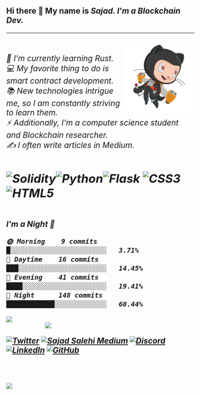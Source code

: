 <h2>Hi there 👋
My name is <i>Sajad<i>. I'm a <i>Blockchain Dev.<i>
  <hr>

<img align="right" alt="GIF" height="190px" src="https://github.com/Sajad-Salehi/Sajad-Salehi/blob/main/jetpacktocat.png" />
<h6>
<br>🌱 I’m currently learning Rust.<br>
💻 My favorite thing to do is smart contract development.<br>
📚 New technologies intrigue me, so I am constantly striving to learn them.<br>
⚡ Additionally, I’m a computer science student and Blockchain researcher.<br>
✍️ I often write articles in Medium.
<h6>

![Solidity](https://img.shields.io/badge/Solidity-%23363636.svg?style=for-the-badge&logo=solidity&logoColor=white)![Python](https://img.shields.io/badge/python-3670A0?style=for-the-badge&logo=python&logoColor=ffdd54)![Flask](https://img.shields.io/badge/flask-%23000.svg?style=for-the-badge&logo=flask&logoColor=white)  ![CSS3](https://img.shields.io/badge/css3-%231572B6.svg?style=for-the-badge&logo=css3&logoColor=white)![HTML5](https://img.shields.io/badge/html5-%23E34F26.svg?style=for-the-badge&logo=html5&logoColor=white) 
  ---


<!--START_SECTION:waka-->

<br>**I'm a Night 🦉** 

```text
🌞 Morning    9 commits     █░░░░░░░░░░░░░░░░░░░░░░░░   3.71% 
🌆 Daytime    16 commits    ███░░░░░░░░░░░░░░░░░░░░░░   14.45% 
🌃 Evening    41 commits    ████░░░░░░░░░░░░░░░░░░░░░   19.41% 
🌙 Night      148 commits   ████████████░░░░░░░░░░░░░   60.44%

```

  
<table>
  <img width="400px" align="left" src="https://github-readme-stats.vercel.app/api?username=sajad-salehi&theme=radical&hide_border=false&include_all_commits=false&count_private=false"/>
  <img width="400px" align="right" src="https://github-readme-streak-stats.herokuapp.com/?user=sajad-salehi&theme=radical&hide_border=false"/>
</table>


[![Twitter](https://img.shields.io/badge/Twitter-1DA1F2?style=for-the-badge&logo=twitter&logoColor=white)](https://twitter.com/__Soren)
 [![Sajad Salehi Medium](https://img.shields.io/badge/Medium-000000?style=for-the-badge&logo=medium&logoColor=white)](https://medium.com/@sajadsolidity)
[![Discord](https://img.shields.io/badge/Discord-7289DA?style=for-the-badge&logo=discord&logoColor=white)]()
[![LinkedIn](https://img.shields.io/badge/LinkedIn-0077B5?style=for-the-badge&logo=linkedin&logoColor=white)](https://www.linkedin.com/in/sajad-salehi-528a24231)
[![GitHub](https://img.shields.io/badge/GitHub-100000?style=for-the-badge&logo=github&logoColor=white)](https://github.com/sajad-salehi)<br>
  

<br><br><img src="https://imgur.com/rilHVxA.png">
